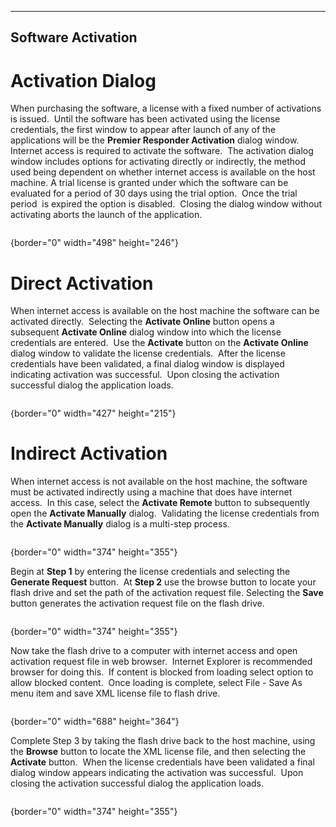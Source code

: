   -------------------------
  **Software Activation**
  -------------------------

# Activation Dialog

When purchasing the software, a license with a fixed number of
activations is issued.  Until the software has been activated using the
license credentials, the first window to appear after launch of any of
the applications will be the **Premier Responder Activation** dialog
window.  Internet access is required to activate the software.  The
activation dialog window includes options for activating directly or
indirectly, the method used being dependent on whether internet access
is available on the host machine. A trial license is granted under which
the software can be evaluated for a period of 30 days using the trial
option.  Once the trial period  is expired the option is disabled. 
Closing the dialog window without activating aborts the launch of the
application.

<figure><img src=".gitbook/assets/Software%20Activation_files/Image001.png" alt=""><figcaption></figcaption></figure>{border="0" width="498"
height="246"}

# Direct Activation

When internet access is available on the host machine the software can
be activated directly.  Selecting the **Activate Online** button opens a
subsequent **Activate Online** dialog window into which the license
credentials are entered.  Use the **Activate** button on the **Activate
Online** dialog window to validate the license credentials.  After the
license credentials have been validated, a final dialog window is
displayed indicating activation was successful.  Upon closing the
activation successful dialog the application loads.

<figure><img src=".gitbook/assets/Software%20Activation_files/Image002.png" alt=""><figcaption></figcaption></figure>{border="0" width="427"
height="215"}

# Indirect Activation

When internet access is not available on the host machine, the software
must be activated indirectly using a machine that does have internet
access.  In this case, select the **Activate Remote** button to
subsequently open the **Activate Manually** dialog.  Validating the
license credentials from the **Activate Manually** dialog is a
multi-step process.

<figure><img src=".gitbook/assets/Software%20Activation_files/Image003.png" alt=""><figcaption></figcaption></figure>{border="0" width="374"
height="355"}

Begin at **Step 1** by entering the license credentials and selecting
the **Generate Request** button.  At **Step 2** use the browse button to
locate your flash drive and set the path of the activation request file.
Selecting the **Save** button generates the activation request file on
the flash drive.

<figure><img src=".gitbook/assets/Software%20Activation_files/Image004.png" alt=""><figcaption></figcaption></figure>{border="0" width="374"
height="355"}

Now take the flash drive to a computer with internet access and open
activation request file in web browser.  Internet Explorer is
recommended browser for doing this.  If content is blocked from loading
select option to allow blocked content.  Once loading is complete,
select File - Save As menu item and save XML license file to flash
drive.

<figure><img src=".gitbook/assets/Software%20Activation_files/Image005.png" alt=""><figcaption></figcaption></figure>{border="0" width="688"
height="364"}

Complete Step 3 by taking the flash drive back to the host machine,
using the **Browse** button to locate the XML license file, and then
selecting the **Activate** button.  When the license credentials have
been validated a final dialog window appears indicating the activation
was successful.  Upon closing the activation successful dialog the
application loads.

<figure><img src=".gitbook/assets/Software%20Activation_files/Image006.png" alt=""><figcaption></figcaption></figure>{border="0" width="374"
height="355"}
